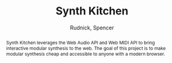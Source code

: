 ---
title: "Synth Kitchen"
abstract: "Synth Kitchen leverages the Web Audio API and Web MIDI API to bring interactive modular synthesis to the web. The goal of this project is to make modular synthesis cheap and accessible to anyone with a modern browser."
address: "Trondheim, Norway"
booktitle: "Proceedings of the International Web Audio Conference"
editor: "Xambó, Anna and Martín, Sara R. and Roma, Gerard"
month: "December"
publisher: "NTNU"
series: "WAC '19"
pages: "143"
ID: "21"
author: "Rudnick, Spencer"
webAuthor: "Spencer Rudnick"
track: "Demo"
year: "2019"
tags: year2019
media: none
pdflink: "/_data/papers/pdf/2019/2019_21.pdf"
ISSN: "2663-5844"
---